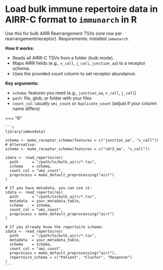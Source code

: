 # Load bulk immune repertoire data in AIRR-C format to `immunarch` in R

Use this for bulk AIRR Rearrangement TSVs (one row per rearrangement/receptor). Requirements: installed `immunarch`.

**How it works:**

* Reads all AIRR-C TSVs from a folder (bulk mode).
* Maps AIRR fields (e.g., `v_call`, `j_call`, `junction_aa`) to a receptor schema.
* Uses the provided count column to set receptor abundance.

**Key arguments:**

* `schema`: features you need (e.g., `junction_aa`, `v_call`, `j_call`)
* `path`: file, glob, or folder with your files
* `count_col`: usually `umi_count` or `duplicate_count` (adjust if your column name differs)

=== "R"

    ```r
    library(immundata)

    schema <- make_receptor_schema(features = c("junction_aa", "v_call"))
    # Alternative:
    schema <- make_receptor_schema(features = c("cdr3_aa", "v_call"))

    idata <- read_repertoires(
      path      = "/path/to/bulk_airr/*.tsv",
      schema    = schema,
      count_col = "umi_count",
      preprocess = make_default_preprocessing("airr")
    )

    # If you have metadata, you can use it:
    idata <- read_repertoires(
      path      = "/path/to/bulk_airr/*.tsv",
      metadata  = your_metadata_table,
      schema    = schema,
      count_col = "umi_count",
      preprocess = make_default_preprocessing("airr")
    )

    # If you already know the repertoire schema:
    idata <- read_repertoires(
      path      = "/path/to/bulk_airr/*.tsv",
      metadata  = your_metadata_table,
      schema    = schema,
      count_col = "umi_count",
      preprocess = make_default_preprocessing("airr"),
      repertoire_schema = c("Patient", "Cluster", "Response")
    )
    ```